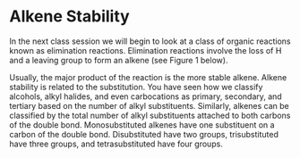 # Alkene Stability

In the next class session we will begin to look at a class of organic reactions known as elimination reactions.  Elimination reactions involve the loss of H and a leaving group to form an alkene (see Figure 1 below).

Usually, the major product of the reaction is the more stable alkene.  Alkene stability is related to the substitution.  You have seen how we classify alcohols,  alkyl halides, and even carbocations as primary, secondary, and tertiary based on the number of alkyl substituents.  Similarly, alkenes can be classified by the total number of alkyl substituents attached to both carbons of the double bond.  Monosubstituted alkenes have one substituent on a carbon of the double bond.  Disubstituted have two groups, trisubstituted have three groups, and tetrasubstituted have four groups.

